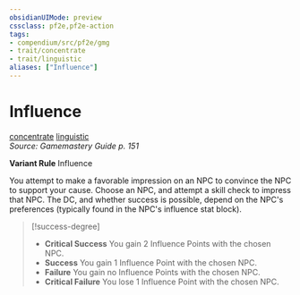 ```yaml
---
obsidianUIMode: preview
cssclass: pf2e,pf2e-action
tags:
- compendium/src/pf2e/gmg
- trait/concentrate
- trait/linguistic
aliases: ["Influence"]
---
```

# Influence
[concentrate](concentrate.md "Concentrate Action & Ability Trait")  [linguistic](linguistic.md "Linguistic Effect Trait")  
*Source: Gamemastery Guide p. 151*  

**Variant Rule** Influence

You attempt to make a favorable impression on an NPC to convince the NPC to support your cause. Choose an NPC, and attempt a skill check to impress that NPC. The DC, and whether success is possible, depend on the NPC's preferences (typically found in the NPC's influence stat block).

> [!success-degree] 
> - **Critical Success** You gain 2 Influence Points with the chosen NPC.
> - **Success** You gain 1 Influence Point with the chosen NPC.
> - **Failure** You gain no Influence Points with the chosen NPC.
> - **Critical Failure** You lose 1 Influence Point with the chosen NPC.